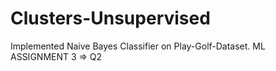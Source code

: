 # Clusters-Unsupervised
Implemented Naive Bayes Classifier on Play-Golf-Dataset. ML ASSIGNMENT 3 => Q2
